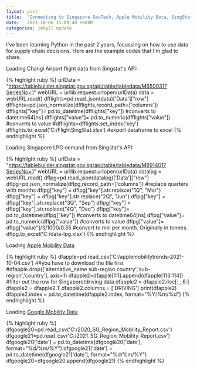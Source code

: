 ```yaml
---
layout: post
title:  "Connecting to Singapore GovTech, Apple Mobility Data, SingStat API"
date:   2021-10-06 15:09:40 +0800
categories: jekyll update
---
```

I've been learning Python in the past 2 years, focussing on how to use data for supply chain decisions. Here are the example codes that I'm glad to share.

Loading Changi Airport flight data from Singstat's API:

{% highlight ruby %}
urlData = "https://tablebuilder.singstat.gov.sg/api/table/tabledata/M650031?SeriesNo=1"
webURL = urllib.request.urlopen(urlData)
data = webURL.read()
dfflights=pd.read_json(data)['Data']["row"] 
dfflights=pd.json_normalize(dfflights,record_path=['columns'])
dfflights["key"]= pd.to_datetime(dfflights["key"]) #converts to datetime64[ns]
dfflights["value"]= pd.to_numeric(dfflights["value"]) #converts to value
#dfflights=dfflights.set_index('key')
dfflights.to_excel('C:/FlightSingStat.xlsx') #export dataframe to excel
{% endhighlight %}

Loading Singapore LPG demand from Singstat's API:

{% highlight ruby %}
urlData = "https://tablebuilder.singstat.gov.sg/api/table/tabledata/M891401?SeriesNo=1"
webURL = urllib.request.urlopen(urlData)
datalpg = webURL.read()
dflpg=pd.read_json(datalpg)['Data']["row"]
dflpg=pd.json_normalize(dflpg,record_path=['columns'])
#replace quarters with months
dflpg["key"] = dflpg["key"].str.replace("1Q", "Mar")
dflpg["key"] = dflpg["key"].str.replace("2Q", "Jun")
dflpg["key"] = dflpg["key"].str.replace("3Q", "Sep")
dflpg["key"] = dflpg["key"].str.replace("4Q", "Dec")
dflpg["key"]= pd.to_datetime(dflpg["key"]) #converts to datetime64[ns]
dflpg["value"]= pd.to_numeric(dflpg["value"]) #converts to value
dflpg["value"]= dflpg["value"]/3/1000/0.55 #convert to mkl per month. Originally in tonnes. 
dflpg.to_excel('C:/data-lpg.xlsx')
{% endhighlight %}

Loading [Apple Mobility Data][apple-mobility]

{% highlight ruby %}
dfapple=pd.read_csv('C:/applemobilitytrends-2021-10-04.csv') ##you have to download the file first
#dfapple.drop(['alternative_name	sub-region	country','sub-region','country'], axis=1)
dfapple2=dfapple[1:1].append(dfapple[113:114]) #filter out the row for Singapore/driving data
dfapple2 = dfapple2.iloc[: , 6:]
dfapple2 = dfapple2.T
dfapple2.columns = ['DRIVING']
print(dfapple2)
dfapple2.index = pd.to_datetime(dfapple2.index, format="%Y/%m/%d")
{% endhighlight %}

Loading [Google Mobility Data][google-mobility]

{% highlight ruby %}
dfgoogle20=pd.read_csv('C:/2020_SG_Region_Mobility_Report.csv')
dfgoogle21=pd.read_csv('C:/2021_SG_Region_Mobility_Report.csv')
dfgoogle20['date'] = pd.to_datetime(dfgoogle20['date'], format="%d/%m/%Y")
dfgoogle21['date'] = pd.to_datetime(dfgoogle21['date'], format="%d/%m/%Y")
dfgoogle20=dfgoogle20.append(dfgoogle21)
{% endhighlight %}


[apple-mobility]: https://covid19.apple.com/mobility
[google-mobility]: https://www.google.com/covid19/mobility/
